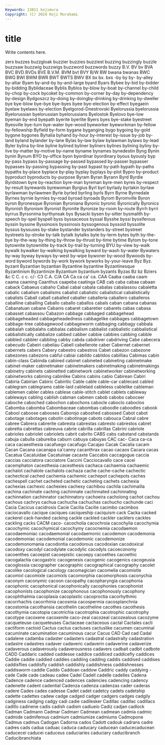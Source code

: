 ```yaml
---
Keywords: 13811 kojimura
Copyright: (C) 2024 Koji Murakami
---
```


# title

Write contents here.



zers buzzes buzzgloak buzzier buzzies buzziest buzzing buzzingly buzzle buzzsaw
buzzwig buzzwigs buzzword buzzwords buzzy B.V. BV bv BVA BVC
BVD BVDs BVE B.V.M. BVM bvt BVY B/W BW bwana
bwanas BWC BWG BWI BWM BWR BWT BWTS BWV BX
bx bx. bxs -by by by- by-alley by-altar Byam by-and-by
by-and-large byard Byars Bybee by-bid by-bidder by-bidding Byblidaceae Byblis Byblos
by-blow by-boat by-channel by-child by-chop by-cock bycoket by-common by-corner by-day
by-dependency by-design Bydgoszcz by-doing by-doingby-drinking by-drinking by-dweller bye bye-blow bye-bye
bye-byes byee bye-election by-effect byegaein byelaw byelaws by-election Byelgorod-Dnestrovski Byelorussia
byelorussia Byelorussian byelorussian byelorussians Byelostok Byelovo bye-low byeman by-end byepath
byerite byerlite Byers byes bye-stake byestreet Byesville bye-turn bye-water bye-wood
byeworker byeworkman by-fellow by-fellowship Byfield by-form bygane byganging bygo bygoing
by-gold bygone bygones Byhalia byhand by-hour by-interest by-issue by-job by-land
byland bylander by-lane Bylas by-law bylaw bylawman bylaws by-lead Byler
bylina by-line byline bylined byliner byliners bylines bylining byliny by-live
by-matter by-motive by-name byname bynames bynedestin Byng Bynin bynin Bynum
BYO by-office byon byordinar byordinary byous byously byp by-pass bypass
by-passage by-passed bypassed by-passer bypasser bypasses by-passing bypassing by-past bypast
by-path bypath by-paths bypaths by-place byplace by-play byplay byplays by-plot
Bypro by-product byproduct byproducts by-purpose Byram Byran Byrann Byrd Byrdie
Byrdstown byre by-reaction byre-man byreman byre-men byres by-respect by-result byrewards
byrewoman Byrgius Byrl byrl byrlady byrlakin byrlaw byrlawman byrlawmen Byrle
byrled byrling byrls Byrn Byrne Byrnedale Byrnes byrnie byrnies by-road
byroad byroads Byrom Byromville Byron byron Byronesque Byronian Byroniana Byronic
byronic Byronically Byronics Byronish Byronism Byronist Byronite Byronize by-room by-route
Byrrh byrri byrrus Byrsonima byrthynsak bys Bysacki bysen by-sitter bysmalith
by-speech by-spel byspell byss byssaceous byssal Bysshe byssi byssiferous byssin
byssine Byssinosis byssinosis byssogenous byssoid byssolite byssus byssuses by-stake bystander
bystanders by-street bystreet bystreets by-stroke by-talk bytalk bytalks byte by-term
bytes byth by-the-bye by-the-way by-thing by-throw by-thrust by-time bytime Bytom
by-tone bytownite bytownitite by-track by-trail by-turning BYU by-view by-walk bywalk
bywalker by-walking bywalking byward by-wash by-water Bywaters by-way byway byways
by-west by-wipe bywoner by-wood Bywoods by-word byword bywords by-work bywork
byworks by-your-leave Byz Byz. byzant Byzantian byzantian Byzantine byzantine Byzantinesque
Byzantinism Byzantinize Byzantium byzantium byzants Byzas Bz bz Bziers &c
C C. c c. c/- C3 C.A. C/A CA Ca
ca ca' ca. CAA Caaba caaba caam caama caaming Caanthus
caapeba caatinga CAB cab caba cabaa cabaan caback Cabaeus cabaho
Cabal cabal cabala cabalas cabalassou cabaletta cabalic cabalism cabalisms cabalist
cabalistic cabalistical cabalistically cabalists Caball caball caballed caballer caballeria caballero
caballeros caballine caballing Caballo caballo caballos cabals caban cabana cabanas
Cabanatuan cabane Cabanis cabaret cabaretier cabarets cabas cabasa cabasset cabassou
Cabazon cabbage cabbaged cabbagehead cabbageheaded cabbageheadedness cabbagelike cabbages cabbagetown cabbage-tree
cabbagewood cabbageworm cabbaging cabbagy cabbala cabbalah cabbalahs cabbalas cabbalism cabbalist
cabbalistic cabbalistical cabbalistically cabbalize cabbed cabber cabbie cabbies cabbing cabble
cabbled cabbler cabbling cabby cabda cabdriver cabdriving Cabe cabecera cabecudo
Cabeiri cabeliau Cabell cabellerote caber Cabernet cabernet cabernets cabers Cabery
cabestro cabestros Cabet cabezon cabezone cabezones cabezons cabful cabiai cabildo
cabildos cabilliau Cabimas cabin cabin-class Cabinda cabined cabinet cabineted cabineting
cabinetmake cabinet-maker cabinetmaker cabinetmakers cabinetmaking cabinetmakings cabinetry cabinets cabinetted cabinetwork
cabinetworker cabinetworking cabinetworks cabining cabinlike Cabins cabins cabio Cabirean Cabiri
Cabiria Cabirian Cabiric Cabiritic Cable cable cable-car cablecast cabled cablegram
cablegrams cable-laid cablelaid cableless cablelike cableman cablemen cabler cables cablese
cable-stitch cablet cablets cableway cableways cabling cablish cabman cabmen cabob
cabobs caboceer caboche caboched cabochon cabochons cabocle caboclo caboclos Cabomba
cabomba Cabombaceae cabombas caboodle caboodles cabook Cabool caboose cabooses Caborojo
caboshed cabossed Cabot cabot cabotage cabotages cabotin cabotinage cabots cabouca
Cabral cabre cabree Cabrera cabrerite cabresta cabrestas cabresto cabrestos cabret
cabretta cabrettas cabreuva cabrie cabrilla cabrillas Cabrini cabriole cabrioles cabriolet
cabriolets cabrit cabrito CABS cabs cabstand cabstands cabuja cabulla cabureiba
caburn cabuya cabuyas CAC cac- Caca ca-ca caca cacaesthesia cacafuego
cacafugo Cacajao Cacak Cacalia cacam Cacan Cacana cacanapa ca'canny cacanthrax
cacao cacaos Cacara cacas Cacatua Cacatuidae Cacatuinae cacaxte Caccabis caccagogue
caccia caccias cacciatora cacciatore Caccini Cacciocavallo cace cacei cacemphaton cacesthesia
cacesthesis cachaca cachaemia cachaemic cachalot cachalote cachalots cachaza cache cache-cache
cachectic cachectical cached cachemia cachemic cachepot cachepots caches cachespell cachet
cacheted cachetic cacheting cachets cachexia cachexias cachexic cachexies cachexy cachibou
cachila cachimailla cachina cachinate caching cachinnate cachinnated cachinnating cachinnation cachinnator
cachinnatory cachoeira cacholong cachot cachou cachous cachrys cachua cachucha cachuchas
cachucho cachunde caci Cacia Cacicus cacidrosis Cacie Cacilia Cacilie cacimbo
cacimbos caciocavallo cacique caciques caciqueship caciquism cack Cacka cacked cackerel
cack-handed cacking cackle cackled cackler cacklers cackles cackling cacks CACM
caco- cacocholia cacochroia cacochylia cacochymia cacochymic cacochymical cacochymy cacocnemia cacodaemon
cacodaemoniac cacodaemonial cacodaemonic cacodemon cacodemonia cacodemoniac cacodemonial cacodemonic cacodemonize cacodemonomania
cacodontia cacodorous cacodoxian cacodoxical cacodoxy cacodyl cacodylate cacodylic cacodyls cacoeconomy
cacoenthes cacoepist cacoepistic cacoepy cacoethes cacoethic cacogalactia cacogastric cacogenesis cacogenic
cacogenics cacogeusia cacoglossia cacographer cacographic cacographical cacography cacolet cacolike cacological
cacology cacomagician cacomelia cacomistle cacomixl cacomixle cacomixls cacomorphia cacomorphosis caconychia
caconym caconymic cacoon cacopathy cacopharyngia cacophonia cacophonic cacophonical cacophonically cacophonies
cacophonist cacophonists cacophonize cacophonous cacophonously cacophony cacophthalmia cacoplasia cacoplastic cacoproctia
cacorhythmic cacorrhachis cacorrhinia cacosmia cacospermia cacosplanchnia cacostomia cacothansia cacothelin cacotheline
cacothes cacothesis cacothymia cacotopia cacotrichia cacotrophia cacotrophic cacotrophy cacotype cacoxene
cacoxenite caco-zeal cacozeal cacozealous cacozyme cacqueteuse cacqueteuses Cactaceae cactaceous cactal
Cactales cacti cactiform cactoid Cactus cactus cactuses cactuslike cacumen cacuminal
cacuminate cacumination cacuminous cacur Cacus CAD Cad cad Cadal cadalene
cadamba cadaster cadasters cadastral cadastrally cadastration cadastre cadastres cadaver cadaveric
cadaverin cadaverine cadaverize cadaverous cadaverously cadaverousness cadavers cadbait cadbit cadbote
CADD Caddaric cadded caddesse caddice caddiced caddicefly caddices Caddie caddie
caddied caddies caddiing cadding caddis caddised caddises caddisflies caddisfly caddish
caddishly caddishness caddishnesses caddisworm caddle Caddo Caddoan caddow Caddric caddy
caddying -cade Cade cade cadeau cadee Cadel Cadell cadelle cadelles
Cadena Cadence cadence cadenced cadences cadencies cadencing cadency cadenette cadent
cadential Cadenza cadenza cadenzas cader caderas cadere Cades cades cadesse
Cadet cadet cadetcy cadets cadetship cadette cadettes cadew cadge cadged
cadger cadgers cadges cadgily cadginess cadging cadgy cadi cadie cadilesker
Cadillac cadillac cadillacs cadillo cadinene cadis cadish cadism cadiueio Cadiz
cadjan cadlock Cadman Cadmann Cadmar Cadmarr Cadmean cadmean cadmia cadmic
cadmide cadmiferous cadmium cadmiumize cadmiums Cadmopone Cadmus cadmus Cadogan Cadorna
cados Cadott cadouk cadrans cadre cadres cads cadua caduac caduca
caducary caducean caducecaducean caducecei caducei caduceus caduciaries caduciary caducibranch Caducibranchiata

